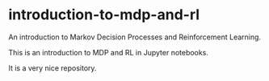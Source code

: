 # introduction-to-mdp-and-rl
An introduction to Markov Decision Processes and Reinforcement Learning.

This is an introduction to MDP and RL in Jupyter notebooks.

It is a very nice repository.
